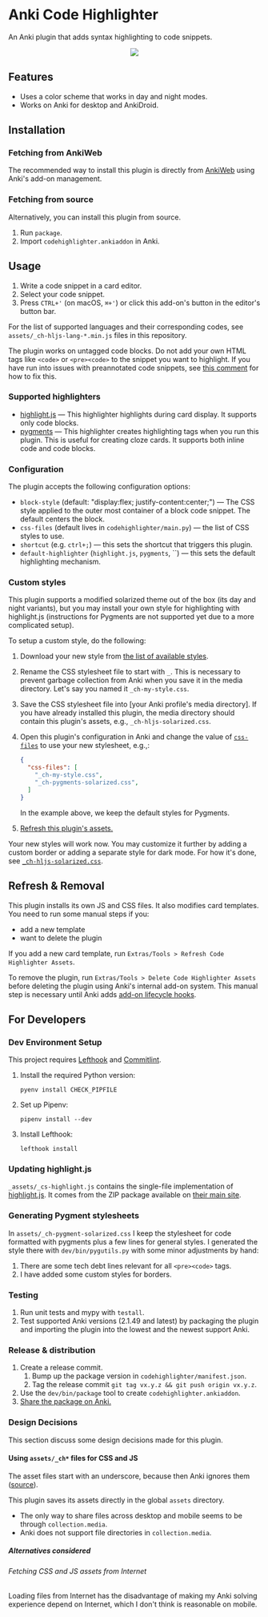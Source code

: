 # Anki Code Highlighter

An Anki plugin that adds syntax highlighting to code snippets.

<!-- markdownlint-disable-next-line -->
<p align="center"><img src="screenshots/animation-small.gif"/></p>

## Features

* Uses a color scheme that works in day and night modes.
* Works on Anki for desktop and AnkiDroid.

## Installation

### Fetching from AnkiWeb

The recommended way to install this plugin is directly from
[AnkiWeb](https://ankiweb.net/shared/info/112228974) using Anki's add-on
management.

### Fetching from source

Alternatively, you can install this plugin from source.

1. Run `package`.
2. Import `codehighlighter.ankiaddon` in Anki.

## Usage

1. Write a code snippet in a card editor.
2. Select your code snippet.
3. Press `CTRL+'` (on macOS, `⌘+'`) or click this add-on's button in the
   editor's button bar.

For the list of supported languages and their corresponding codes, see
`assets/_ch-hljs-lang-*.min.js` files in this repository.

The plugin works on untagged code blocks. Do not add your own HTML tags like
`<code>` or `<pre><code>` to the snippet you want to highlight. If you have run
into issues with preannotated code snippets, see [this
comment](https://github.com/gregorias/anki-code-highlighter/issues/29#issuecomment-1367298126)
for how to fix this.

### Supported highlighters

* [highlight.js](https://highlightjs.org/) — This highlighter highlights during
  card display. It supports only code blocks.
* [pygments](https://pygments.org/) — This highlighter creates highlighting
  tags when you run this plugin. This is useful for creating cloze cards.
  It supports both inline code and code blocks.

### Configuration

The plugin accepts the following configuration options:

* `block-style` (default: "display:flex; justify-content:center;") — The CSS
  style applied to the outer most container of a block code snippet. The
  default centers the block.
* `css-files` (default lives in `codehighlighter/main.py`) — the list of CSS
  styles to use.
* `shortcut` (e.g. `ctrl+;`) — this sets the shortcut that triggers this
  plugin.
* `default-highlighter` (`highlight.js`, `pygments`, ``) — this sets the
  default highlighting mechanism.

### Custom styles

This plugin supports a modified solarized theme out of the box (its day and
night variants), but you may install your own style for highlighting with
highlight.js (instructions for Pygments are not supported yet due to a more
complicated setup).

To setup a custom style, do the following:

1. Download your new style from [the list of available
   styles](https://github.com/highlightjs/highlight.js/tree/main/src/styles).
1. Rename the CSS stylesheet file to start with `_`. This is necessary to
   prevent garbage collection from Anki when you save it in the media
   directory. Let's say you named it `_ch-my-style.css`.
1. Save the CSS stylesheet file into [your Anki profile's media
   directory]. If you have already installed this plugin, the media
   directory should contain this plugin's assets, e.g.,
   `_ch-hljs-solarized.css`.
1. Open this plugin's configuration in Anki and change the value of
   [`css-files`](#configuration) to use your new stylesheet, e.g.,:

   ```json
   {
     "css-files": [
       "_ch-my-style.css",
       "_ch-pygments-solarized.css",
     ]
   }
   ```

   In the example above, we keep the default styles for Pygments.
1. [Refresh this plugin's assets.](#refresh--removal)

Your new styles will work now. You may customize it further by adding a custom
border or adding a separate style for dark mode. For how it's done, see
[`_ch-hljs-solarized.css`](https://github.com/gregorias/anki-code-highlighter/blob/main/assets/_ch-hljs-solarized.css).


## Refresh & Removal

This plugin installs its own JS and CSS files. It also modifies card
templates. You need to run some manual steps if you:

* add a new template
* want to delete the plugin

If you add a new card template, run `Extras/Tools > Refresh Code Highlighter
Assets`.

To remove the plugin, run `Extras/Tools > Delete Code Highlighter Assets`
before deleting the plugin using Anki's internal add-on system. This
manual step is necessary until Anki adds [add-on lifecycle
hooks](https://forums.ankiweb.net/t/install-update-delete-addon-hook-points/18532).

## For Developers

### Dev Environment Setup

This project requires [Lefthook](https://github.com/evilmartians/lefthook) and
[Commitlint](https://github.com/conventional-changelog/commitlint).

1. Install the required Python version:

   ```shell
   pyenv install CHECK_PIPFILE
   ```

1. Set up Pipenv:

    ```shell
    pipenv install --dev
    ```

1. Install Lefthook:

    ```shell
    lefthook install
    ```

### Updating highlight.js

`_assets/_cs-highlight.js` contains the single-file implementation of
[highlight.js][hljs]. It comes from the ZIP package available on [their main
site][hljs].

### Generating Pygment stylesheets

In `assets/_ch-pygment-solarized.css` I keep the stylesheet for code formatted
with pygments plus a few lines for general styles. I generated the style there with
`dev/bin/pygutils.py` with some minor adjustments by hand:

1. There are some tech debt lines relevant for all `<pre><code>` tags.
2. I have added some custom styles for borders.

### Testing

1. Run unit tests and mypy with `testall`.
2. Test supported Anki versions (2.1.49 and latest) by packaging the plugin and
   importing the plugin into the lowest and the newest support Anki.

### Release & distribution

1. Create a release commit.
    1. Bump up the package version in `codehighlighter/manifest.json`.
    2. Tag the release commit `git tag vx.y.z && git push origin vx.y.z`.
2. Use the `dev/bin/package` tool to create `codehighlighter.ankiaddon`.
3. [Share the package on Anki.](https://addon-docs.ankiweb.net/#/sharing)

### Design Decisions

This section discuss some design decisions made for this plugin.

#### Using `assets/_ch*` files for CSS and JS

The asset files start with an underscore, because then Anki ignores them
([source](https://anki.tenderapp.com/discussions/ankidesktop/39510-anki-is-completely-ignoring-media-files-starting-with-underscores-when-cleaning-up)).

This plugin saves its assets directly in the global `assets` directory.

* The only way to share files across desktop and mobile seems to be through
  `collection.media`.
* Anki does not support file directories in `collection.media`.

##### Alternatives considered

###### Fetching CSS and JS assets from Internet

Loading files from Internet has the disadvantage of making my Anki solving
experience depend on Internet, which I don't think is reasonable on mobile.

[hljs]: https://highlightjs.org/
